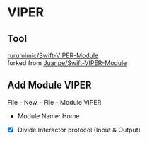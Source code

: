 # VIPER

## Tool

[rurumimic/Swift-VIPER-Module](https://github.com/rurumimic/Swift-VIPER-Module)  
forked from [Juanpe/Swift-VIPER-Module](https://github.com/Juanpe/Swift-VIPER-Module)

## Add Module VIPER

File - New - File - Module VIPER

- Module Name: Home
- [x] Divide Interactor protocol (Input & Output)
